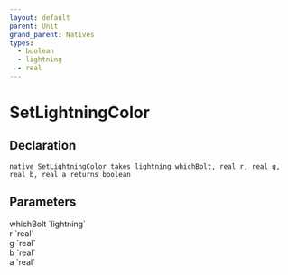 ```yaml
---
layout: default
parent: Unit
grand_parent: Natives
types:
  - boolean
  - lightning
  - real
---
```


# SetLightningColor

## Declaration

```
native SetLightningColor takes lightning whichBolt, real r, real g, real b, real a returns boolean
```

## Parameters
<dl>
  <dt>whichBolt `lightning`</dt>
  <dd></dd>

  <dt>r `real`</dt>
  <dd></dd>

  <dt>g `real`</dt>
  <dd></dd>

  <dt>b `real`</dt>
  <dd></dd>

  <dt>a `real`</dt>
  <dd></dd>
</dl>